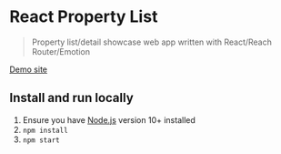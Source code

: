 # React Property List

>Property list/detail showcase web app written with React/Reach Router/Emotion

[Demo site](https://alebelcor.github.io/react-property-list/)

## Install and run locally

1. Ensure you have [Node.js](https://nodejs.org/) version 10+ installed
1. `npm install`
1. `npm start`
